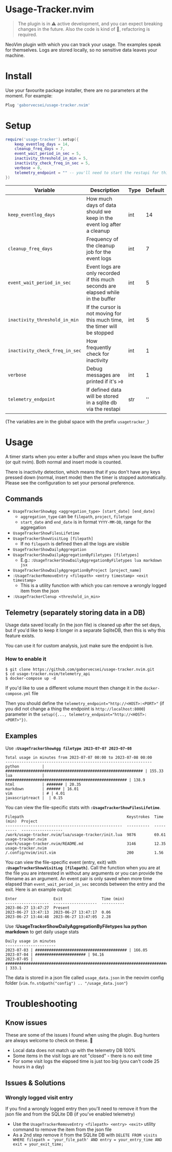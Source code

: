 # Usage-Tracker.nvim

> The plugin is in ⚠️ active development, and you can expect breaking changes in the future.
> Also the code is kind of 💩, refactoring is required.

NeoVim plugin with which you can track your usage.
The examples speak for themselves.
Logs are stored locally, so no sensitive data leaves your machine.

# Install

Use your favourite package installer, there are no parameters at the moment. For example:

```lua
Plug 'gaborvecsei/usage-tracker.nvim'
```

# Setup

```lua
require('usage-tracker').setup({
    keep_eventlog_days = 14,
    cleanup_freq_days = 7,
    event_wait_period_in_sec = 5,
    inactivity_threshold_in_min = 5,
    inactivity_check_freq_in_sec = 5,
    verbose = 0,
    telemetry_endpoint = "" -- you'll need to start the restapi for this feature
})
```

| Variable                       | Description                                                                       | Type | Default |
| ------------------------------ | --------------------------------------------------------------------------------- | ---- | ------- |
| `keep_eventlog_days`           | How much days of data should we keep in the event log after a cleanup             | int  | 14      |
| `cleanup_freq_days`            | Frequency of the cleanup job for the event logs                                   | int  | 7       |
| `event_wait_period_in_sec`     | Event logs are only recorded if this much seconds are elapsed while in the buffer | int  | 5       |
| `inactivity_threshold_in_min`  | If the cursor is not moving for this much time, the timer will be stopped         | int  | 5       |
| `inactivity_check_freq_in_sec` | How frequently check for inactivity                                               | int  | 1       |
| `verbose`                      | Debug messages are printed if it's `>0`                                           | int  | 1       |
| `telemetry_endpoint`           | If defined data will be stored in a sqlite db via the restapi                     | str  | ''      |

(The variables are in the global space with the prefix `usagetracker_`)

# Usage

A timer starts when you enter a buffer and stops when you leave the buffer (or quit nvim).
Both normal and insert mode is counted.

There is inactivity detection, which means that if you don't have any keys pressed down (normal, insert mode) then
the timer is stopped automatically. Please see the configuration to set your personal preference.

## Commands

- `UsageTrackerShowAgg <aggregation_type> [start_date] [end_date]`
  - `aggregation_type` can be `filepath`, `project`, `filetype`
  - `start_date` and `end_date` is in format `YYYY-MM-DD`, range for the aggregation
- `UsageTrackerShowFilesLifetime`
- `UsageTrackerShowVisitLog [filepath]`
  - If no `filepath` is defined then all the logs are visible
- `UsageTrackerShowDailyAggregation`
- `UsageTrackerShowDailyAggregationByFiletypes [filetypes]`
  - E.g.: `:UsageTrackerShowDailyAggregationByFiletypes lua markdown jsx`
- `UsageTrackerShowDailyAggregationByProject [project_name]`
- `:UsageTrackerRemoveEntry <filepath> <entry timestamp> <exit timestamp>`
  - This is a utility function with which you can remove a wrongly logged item from the json
- `:UsageTrackerClenup <threshold_in_min>`

## Telemetry (separately storing data in a DB)

Usage data saved locally (in the json file) is cleaned up after the set days,
but if you'd like to keep it longer in a separate SqliteDB, then this is why this feature exists.

You can use it for custom analysis, just make sure the endpoint is live.

### How to enable it

```console
$ git clone https://github.com/gaborvecsei/usage-tracker.nvim.git
$ cd usage-tracker.nvim/telemetry_api
$ docker-compose up -d
```

If you'd like to use a different volume mount then change it in the `docker-compose.yml` file

Then you should define the `telemetry_endpoint="http://<HOST>:<PORT>"` (if you did not change a thing the endpoint is `http://localhost:8000`)
parameter in the `setup({..., telemetry_endpoint="http://<HOST>:<PORT>"})`.

## Examples

Use **`:UsageTrackerShowAgg filetype 2023-07-07 2023-07-08`**

```
Total usage in minutes from 2023-07-07 00:00 to 2023-07-08 00:00
----------------------------------------------------------------
python          | ############################################################ | 155.33
lua             | ##################################################### | 138.9
html            | ####### | 20.35
markdown        | ###### | 16.01
vim             | # | 4.01
javascriptreact |  | 0.15
```

You can view the file-specific stats with **`:UsageTrackerShowFilesLifetime`**.

```
Filepath                                             Keystrokes  Time (min)  Project
---------------------------------------------------  ----------  ----------  ------------------
/work/usage-tracker.nvim/lua/usage-tracker/init.lua  9876        69.61       usage-tracker.nvim
/work/usage-tracker.nvim/README.md                   3146        12.35       usage-tracker.nvim
/.config/nvim/init.vim                               200         1.56
```

You can view the file-specific event (entry, exit) with **`:UsageTrackerShowVisitLog [filepath]`**.
Call the function when you are at the file you are interested in without any arguments or you can provide the filename as an argument.
An event pair is only saved when more time elapsed than `event_wait_period_in_sec` seconds between the entry and the exit.
Here is an example output:

```
Enter                Exit                 Time (min)
-------------------  -------------------  ----------
2023-06-27 13:47:27  Present
2023-06-27 13:47:13  2023-06-27 13:47:17  0.06
2023-06-27 13:44:48  2023-06-27 13:47:05  2.28
```

Use **:UsageTrackerShowDailyAggregationByFiletypes lua python markdown** to get daily usage stats

```
Daily usage in minutes
----------------------
2023-07-03 | ######################################## | 166.05
2023-07-04 | ###################### | 94.16
2023-07-05 | ################################################################################ | 333.1
```

The data is stored in a json file called `usage_data.json` in the neovim config folder (`vim.fn.stdpath("config") .. "/usage_data.json"`)

# Troubleshooting

## Know issues

These are some of the issues I found when using the plugin. Bug hunters are always welcome to check on these. 🤗

- Local data does not match up with the telemetry DB 100%
- Some items in the visit logs are not "closed" - there is no exit time
- For some visit logs the elapsed time is just too big (you can't code 25 hours in a day)

## Issues & Solutions

### Wrongly logged visit entry

If you find a wrongly logged entry then you'll need to remove it from the json file and from the SQLite DB
(if you've enabled telemetry)

- Use the `UsageTrackerRemoveEntry <filepath> <entry> <exit>` utility command to remove the item from the json file
- As a 2nd step remove it from the SQLite DB with
  `DELETE FROM visits WHERE filepath = 'your_file_path' AND entry = your_entry_time AND exit = your_exit_time;`

